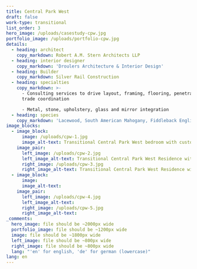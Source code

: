 ```yaml
---
title: Central Park West
draft: false
work-type: transitional
list_order: 3
hero_image: /uploads/casestudy-cpw.jpg
portfolio_image: /uploads/portfolio-cpw.jpg
details:
  - heading: architect
    copy_markdown: Robert A.M. Stern Architects LLP
  - heading: interior designer
    copy_markdown: 'Droulers Architecture & Interior Design'
  - heading: Builder
    copy_markdown: Silver Rail Construction
  - heading: specialties
    copy_markdown: >-
      - Consulting services to drive layout, framing, flooring, penetrations and
      trade coordination

      - Metal, stone, upholstery, glass and mirror integration
  - heading: species
    copy_markdown: 'Lacewood, South American Mahogany, Fiddleback English Sycamore, Figured Makore'
image_blocks:
  - image_block:
      image: /uploads/cpw-1.jpg
      image_alt-text: Transitional Central Park West bedroom with custom woodwork and joinery
    image_pair:
      left_image: /uploads/cpw-2.jpg
      left_image_alt-text: Transitional Central Park West Residence with custom woodwork and joinery
      right_image: /uploads/cpw-3.jpg
      right_image_alt-text: Transitional Central Park West Residence with exceptional custom woodwork art
  - image_block:
      image:
      image_alt-text:
    image_pair:
      left_image: /uploads/cpw-4.jpg
      left_image_alt-text:
      right_image: /uploads/cpw-5.jpg
      right_image_alt-text:
_comments:
  hero_image: file should be ~2000px wide
  portfolio_image: file should be ~1200px wide
  image: file should be ~1800px wide
  left_image: file should be ~800px wide
  right_image: file should be ~800px wide
  lang: "'en' for english, 'de' for german (lowercase)"
lang: en
---
```


